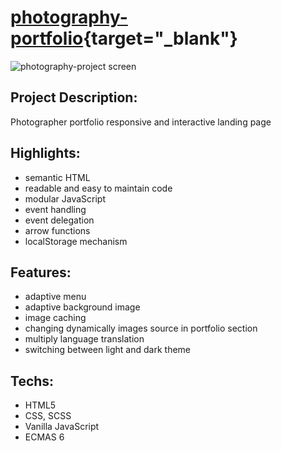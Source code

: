 # [photography-portfolio](https://aliaksei-siniauski.github.io/photography-portfolio/){target="_blank"} 


![photography-project screen](https://user-images.githubusercontent.com/92273438/190915601-9cd16dcc-459a-4781-a581-62d9711b448e.png)


## Project Description:
Photographer portfolio responsive and interactive landing page

## Highlights:
- semantic HTML
- readable and easy to maintain code
- modular JavaScript
- event handling
- event delegation
- arrow functions 
- localStorage mechanism 

## Features: 
- adaptive menu
- adaptive background image
- image caching
- changing dynamically images source in portfolio section
- multiply language translation
- switching between light and dark theme

## Techs:
 * HTML5
 * CSS, SCSS
 * Vanilla JavaScript
 * ECMAS 6

